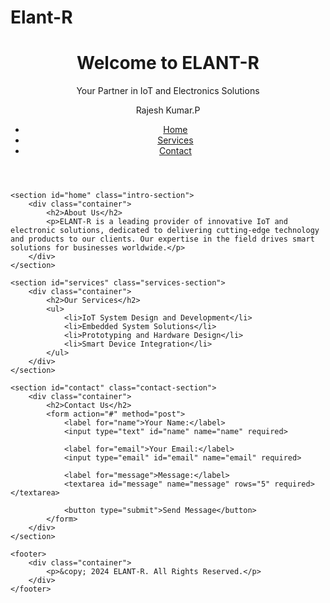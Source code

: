 # Elant-R
<!DOCTYPE html>
<html lang="en">
<head>
    <meta charset="UTF-8">
    <meta http-equiv="X-UA-Compatible" content="IE=edge">
    <meta name="viewport" content="width=device-width, initial-scale=1.0">
    <title>ELANT-R - IoT and Electronics Solutions</title>
    <link rel="stylesheet" href="style.css">
</head>
<body>
    <header>
        <div class="container">
            <h1>Welcome to ELANT-R</h1>
            <p>Your Partner in IoT and Electronics Solutions</p>
            <p>Rajesh Kumar.P</p>
            <nav>
                <ul>
                    <li><a href="#home">Home</a></li>
                    <li><a href="#services">Services</a></li>
                    <li><a href="#contact">Contact</a></li>
                </ul>
            </nav>
        </div>
    </header>

    <section id="home" class="intro-section">
        <div class="container">
            <h2>About Us</h2>
            <p>ELANT-R is a leading provider of innovative IoT and electronic solutions, dedicated to delivering cutting-edge technology and products to our clients. Our expertise in the field drives smart solutions for businesses worldwide.</p>
        </div>
    </section>

    <section id="services" class="services-section">
        <div class="container">
            <h2>Our Services</h2>
            <ul>
                <li>IoT System Design and Development</li>
                <li>Embedded System Solutions</li>
                <li>Prototyping and Hardware Design</li>
                <li>Smart Device Integration</li>
            </ul>
        </div>
    </section>

    <section id="contact" class="contact-section">
        <div class="container">
            <h2>Contact Us</h2>
            <form action="#" method="post">
                <label for="name">Your Name:</label>
                <input type="text" id="name" name="name" required>

                <label for="email">Your Email:</label>
                <input type="email" id="email" name="email" required>

                <label for="message">Message:</label>
                <textarea id="message" name="message" rows="5" required></textarea>

                <button type="submit">Send Message</button>
            </form>
        </div>
    </section>

    <footer>
        <div class="container">
            <p>&copy; 2024 ELANT-R. All Rights Reserved.</p>
        </div>
    </footer>
</body>
</html>
